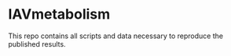 # IAVmetabolism
This repo contains all scripts and data necessary to reproduce the published results.

